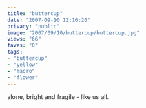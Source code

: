 ```yaml
---
title: "buttercup"
date: "2007-09-10 12:16:20"
privacy: "public"
image: "2007/09/10/buttercup/buttercup.jpg"
views: "66"
faves: "0"
tags:
- "buttercup"
- "yellow"
- "macro"
- "flower"
---
```

alone, bright and fragile - like us all.
